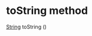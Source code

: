 


# toString method








[String](https://api.flutter.dev/flutter/dart-core/String-class.html) toString
()















